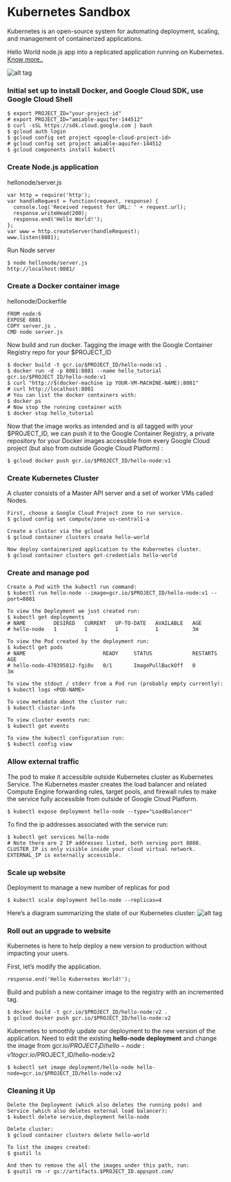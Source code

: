 # Kubernetes Sandbox
Kubernetes is an open-source system for automating deployment, scaling, and management of containerized applications.<br/>

Hello World node.js app into a replicated application running on Kubernetes.
<a href="http://kubernetes.io/docs/hellonode/">Know more..</a>

![alt tag](http://kubernetes.io/images/hellonode/image_1.png)

### Initial set up to install Docker, and Google Cloud SDK, use Google Cloud Shell
```
$ export PROJECT_ID="your-project-id"
# export PROJECT_ID="amiable-aquifer-144512"
$ curl -sSL https://sdk.cloud.google.com | bash
$ gcloud auth login
$ gcloud config set project <google-cloud-project-id>
# gcloud config set project amiable-aquifer-144512
$ gcloud components install kubectl
```
### Create Node.js application
hellonode/server.js
```
var http = require('http');
var handleRequest = function(request, response) {
  console.log('Received request for URL: ' + request.url);
  response.writeHead(200);
  response.end('Hello World!');
};
var www = http.createServer(handleRequest);
www.listen(8081);
```
Run Node server
```
$ node hellonode/server.js
http://localhost:8081/
```
### Create a Docker container image
hellonode/Dockerfile
```
FROM node:6
EXPOSE 8081
COPY server.js .
CMD node server.js
```
Now build and run docker.
Tagging the image with the Google Container Registry repo for your $PROJECT_ID
```
$ docker build -t gcr.io/$PROJECT_ID/hello-node:v1 .
$ docker run -d -p 8081:8081 --name hello_tutorial gcr.io/$PROJECT_ID/hello-node:v1
$ curl "http://$(docker-machine ip YOUR-VM-MACHINE-NAME):8081"
# curl http://localhost:8081
# You can list the docker containers with:
$ docker ps
# Now stop the running container with
$ docker stop hello_tutorial
```
Now that the image works as intended and is all tagged with your $PROJECT_ID, we can push it to the Google Container Registry, a private repository for your Docker images accessible from every Google Cloud project (but also from outside Google Cloud Platform) :
```
$ gcloud docker push gcr.io/$PROJECT_ID/hello-node:v1
```
### Create Kubernetes Cluster
A cluster consists of a Master API server and a set of worker VMs called Nodes.
```
First, choose a Google Cloud Project zone to run service.
$ gcloud config set compute/zone us-central1-a

Create a cluster via the gcloud
$ gcloud container clusters create hello-world

Now deploy containerized application to the Kubernetes cluster.
$ gcloud container clusters get-credentials hello-world
```
### Create and manage pod
```
Create a Pod with the kubectl run command:
$ kubectl run hello-node --image=gcr.io/$PROJECT_ID/hello-node:v1 --port=8081

To view the Deployment we just created run:
$ kubectl get deployments
# NAME         DESIRED   CURRENT   UP-TO-DATE   AVAILABLE   AGE
# hello-node   1         1         1            1           3m

To view the Pod created by the deployment run:
$ kubectl get pods
# NAME                         READY     STATUS             RESTARTS   AGE
# hello-node-478395812-fgi0v   0/1       ImagePullBackOff   0          3m

To view the stdout / stderr from a Pod run (probably empty currently):
$ kubectl logs <POD-NAME>

To view metadata about the cluster run:
$ kubectl cluster-info

To view cluster events run:
$ kubectl get events

To view the kubectl configuration run:
$ kubectl config view
```
### Allow external traffic
The pod to make it accessible outside Kubernetes cluster as Kubernetes Service.
The Kubernetes master creates the load balancer and related Compute Engine forwarding rules, target pools, and firewall rules to make the service fully accessible from outside of Google Cloud Platform.
```
$ kubectl expose deployment hello-node --type="LoadBalancer"
```
To find the ip addresses associated with the service run:
```
$ kubectl get services hello-node
# Note there are 2 IP addresses listed, both serving port 8080. CLUSTER_IP is only visible inside your cloud virtual network. EXTERNAL_IP is externally accessible.
```
### Scale up website
Deployment to manage a new number of replicas for pod
```
$ kubectl scale deployment hello-node --replicas=4
```
Here’s a diagram summarizing the state of our Kubernetes cluster:
![alt tag](http://kubernetes.io/images/hellonode/image_13.png)

### Roll out an upgrade to website
Kubernetes is here to help deploy a new version to production without impacting your users.

First, let’s modify the application.
```
response.end('Hello Kubernetes World!');
```
Build and publish a new container image to the registry with an incremented tag.
```
$ docker build -t gcr.io/$PROJECT_ID/hello-node:v2 .
$ gcloud docker push gcr.io/$PROJECT_ID/hello-node:v2
```
Kubernetes to smoothly update our deployment to the new version of the application.
Need to edit the existing <b>hello-node deployment</b> and change the image from gcr.io/$PROJECT_ID/hello-node:v1 to gcr.io/$PROJECT_ID/hello-node:v2
```
$ kubectl set image deployment/hello-node hello-node=gcr.io/$PROJECT_ID/hello-node:v2
```

### Cleaning it Up
```
Delete the Deployment (which also deletes the running pods) and Service (which also deletes external load balancer):
$ kubectl delete service,deployment hello-node

Delete cluster:
$ gcloud container clusters delete hello-world

To list the images created:
$ gsutil ls

And then to remove the all the images under this path, run:
$ gsutil rm -r gs://artifacts.$PROJECT_ID.appspot.com/
```
